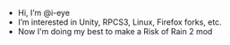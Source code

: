 - Hi, I’m @i-eye
- I’m interested in Unity, RPCS3, Linux, Firefox forks, etc.
- Now I'm doing my best to make a Risk of Rain 2 mod

